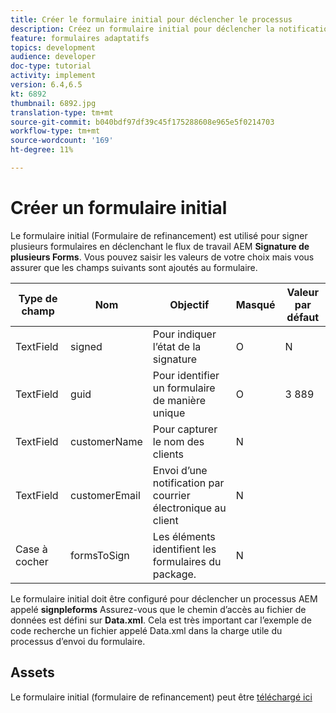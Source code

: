 ```yaml
---
title: Créer le formulaire initial pour déclencher le processus
description: Créez un formulaire initial pour déclencher la notification par courrier électronique pour début du processus de signature.
feature: formulaires adaptatifs
topics: development
audience: developer
doc-type: tutorial
activity: implement
version: 6.4,6.5
kt: 6892
thumbnail: 6892.jpg
translation-type: tm+mt
source-git-commit: b040bdf97df39c45f175288608e965e5f0214703
workflow-type: tm+mt
source-wordcount: '169'
ht-degree: 11%

---
```



# Créer un formulaire initial

Le formulaire initial (Formulaire de refinancement) est utilisé pour signer plusieurs formulaires en déclenchant le flux de travail AEM **Signature de plusieurs Forms**. Vous pouvez saisir les valeurs de votre choix mais vous assurer que les champs suivants sont ajoutés au formulaire.



| Type de champ | Nom | Objectif | Masqué | Valeur par défaut |
------------------------|---------------------------------------|--------------------|--------|-----------------
| TextField | signed | Pour indiquer l’état de la signature | O | N |
| TextField | guid | Pour identifier un formulaire de manière unique | O | 3 889 |
| TextField | customerName | Pour capturer le nom des clients | N |
| TextField | customerEmail | Envoi d’une notification par courrier électronique au client | N |
| Case à cocher | formsToSign | Les éléments identifient les formulaires du package. | N |



Le formulaire initial doit être configuré pour déclencher un processus AEM appelé **signpleforms**
Assurez-vous que le chemin d’accès au fichier de données est défini sur **Data.xml**. Cela est très important car l’exemple de code recherche un fichier appelé Data.xml dans la charge utile du processus d’envoi du formulaire.

## Assets

Le formulaire initial (formulaire de refinancement) peut être [téléchargé ici](assets/refinance-form.zip)





